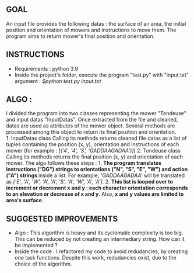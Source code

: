 <h2>GOAL</h2>
An input file provides the following datas : the surface of an area, the initial position and orientation of mowers and instructions to move them. The program aims to return mower's final position and orientation. 

<h2>INSTRUCTIONS</h2>
<ul>
<li>Requirements : python 3.9</li>
<li>Inside the project's folder, execute the program "test.py" with "input.txt" argument : <i> $python test.py input.txt </i></li>
</ul>

<h2>ALGO :</h2>
I divided the program into two classes representing the mower "Tondeuse" and input datas "InputDatas".
Once extracted from the file and cleaned, datas are used as attributes of the mower object.
Several methods are processed among this object to return its final position and orientation.
</br>
1. InputDatas class
Calling its methods returns cleaned file datas as a list of tuples containing the position (x, y), orientation and instructions of each mower (for example : <i> [('4', '4', 'S', 'GADDAAGADAA')]</i>)
2. Tondeuse class
Calling its methods returns the final position (x, y) and orientation of each mower. 
The algo follows these steps :
   1. <strong>The program translates instructions ("DG") strings to orientations ("N", "S", "E", "W") and action ("A") strings </strong> inside a list. For example, <i>'GADDAAGADAA'</i> will be translated as <i>['E', 'A', 'W', 'A', 'A', 'S', 'A', 'W', 'A', 'A']</i>.
   2. <strong>This list is looped over to increment or decrement x and y : each character orientation corresponds to an elevation or decrease of x and y</strong>. 
Also, <strong>x and y values are limited to area's surface</strong>.

<h2>SUGGESTED IMPROVEMENTS</h2>
<ul>
<li>Algo : This algorithm is heavy and its cyclomatic complexity is too big. This can be reduced by not creating an intermediary string. How can it be implemented ?</li>
<li>Inside the code : I refactored my code to avoid redudancies, by creating one task functions. Despite this work, redudancies exist, due to the choice of the algorithm.</li>
</ul>